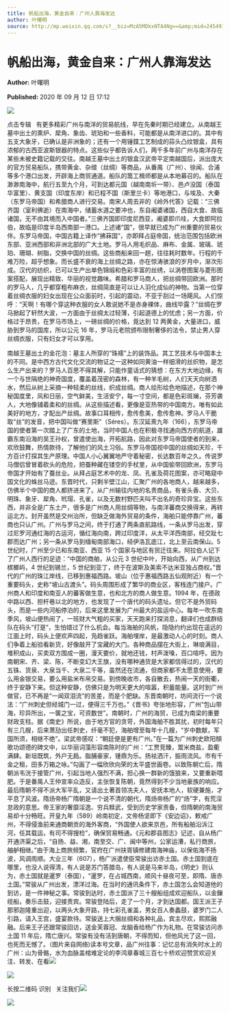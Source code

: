```yaml
---
title: 帆船出海，黄金自来：广州人靠海发达
author: 叶曙明
source: http://mp.weixin.qq.com/s?__biz=MzA5MDkxNTA4Ng==&amp;mid=2454910033&amp;idx=1&amp;sn=ee5e4d203fb87cff565daa7130c7fb60&amp;chksm=87a23c30b0d5b526b07ab7a9d2d92620b149ecbdca3aa39838aff44d62f1149fff80f91b30d6#rd
---
```


# 帆船出海，黄金自来：广州人靠海发达

**Author:** 叶曙明

**Published:** 2020 年 09 月 12 日 17:12

![](https://mmbiz.qpic.cn/mmbiz_gif/Ljib4So7yuWiatGiapD46vqo7m44T8eaq8ibBdQ4X4vb5IjbXPz1oqBTMviaFP6jIJyQee86FMQ2piadtP4aLUjhJk5g/640?wx_fmt=gif)

点击专辑   有更多精彩广州与南洋的贸易航线，早在先秦时期已经建立。从南越王墓中出土的熏炉、犀角、象齿、琥珀和一些香料，可能都是从南洋进口的。其中有五支大象牙，已确认是非洲象的；还有一个用锤鍱工艺制成的蒜头凸纹银盒，具有浓郁的古西亚波斯银器的特点。这些似乎都告诉人们，两千多年前广州与南洋存在某些未被史籍记载的交往。南越王墓中出土的银盒汉武帝平定南越国后，派出庞大的官方贸易船队，携带黄金、杂缯（丝绸）等商品，从番禺（广州）、徐闻、合浦等多个港口出发，开辟海上商贸通道。船队的篙工楫师都是从本地募召的。船队在渺渺南海中，航行五至九个月，可到达都元国（越南南圻一带）、邑卢没国（泰国华富里）、黄支国（印度东岸）和已程不国（斯里兰卡）等地港口，与埃及、大秦（东罗马帝国）和希腊商人进行交易。南宋人周去非的《岭外代答》记载：“三佛齐国（室利佛逝）在南海中，储蓄水道之要冲也，东自阇婆诸国，西自大食、故临诸国，无不由其境而入中国者。”三佛齐国即印度尼西亚，阇婆即爪哇，大食即阿拉伯，故临是印度半岛西南部一港口。上述诸“国”，很早就已成为广州重要的贸易伙伴。东罗马帝国，中国古籍上译作“拂菻国”，亦即拜占庭帝国，统治范围包括欧洲东部、亚洲西部和非洲北部的广大土地。罗马人用毛织品、麻布、金属、玻璃、琥珀、珊瑚、树脂，交换中国的丝绸。这些商船来回一趟，往往耗时数年。行程的千难万险，超乎想象。而长盛不衰的海上丝绸之路，亦在惊涛骇浪的岁月中，渐次形成。汉代的纺织，已可以生产出单色锦缎和色彩丰富的丝绣，以涡卷图案与菱形图案搭配，展现出精致、华丽的视觉趣味。希腊和罗马商人，把丝绸带回欧洲。那时的罗马人，几乎都穿粗布麻衣，丝绸简直是可以让人羽化成仙的神物。当第一位穿着丝绸衣服的妇女出现在公众面前时，引起的震动，不亚于刮过一场飓风。人们惊呼：“天啊！有哪个穿这种衣服的女人敢说她不是赤身裸体，曲线毕露？”丝绸在罗马掀起了轩然大波，一方面由于丝绸太过轻薄，引起道德上的忧虑；另一方面，价格过于昂贵，在罗马市场上，一磅丝绸的价格，竟达到 12 两黄金，大量进口，威胁到罗马的国库，所以公元 16 年，罗马元老院颁布限制奢侈的法令，禁止男人穿丝绸衣服，只有妇女才可以享用。

南越王墓出土的金花泡：墓主人所穿的“珠襦”上的装饰品。其工艺技术与中国本土的不同。是中西方古代文化交流的物证之一这种如同黄油一样细滑的丝织物，是怎么生产出来的？罗马人百思不得其解，只能作童话式的猜想：在东方大地边缘，有一个与世隔绝的神奇国度，覆盖着茂密的森林，有一种羊毛树，人们天天向树洒水，然后从树上采摘一种轻柔的丝线，织成丝绸。商人绘形绘色地描述，在那个神秘国度里，风和日丽，空气鲜美，生活安宁，每一寸空间，都是色彩斑斓，芬芳袭人，大地像铺着柔和的丝绸。从这些描述看，更像是亚热带的中国南方。唯有如此美好的地方，才配出产丝绸。故事口耳相传，愈传愈美，愈传愈神。罗马人干脆取“丝”的发音，把中国叫做“赛里斯”（Séres）。东汉延熹九年（166），东罗马帝国的使者第一次踏上了广东的土地，当时中国人也在积极寻找通向西方的航道，雄霸东南沿海的吴王孙权，曾遣使出海，开拓航路，因此对东罗马帝国使者的到来，欢欣鼓舞，热情款待，了解他们的风土习俗。东罗马帝国视中国的丝绸如天珍，千方百计打探其生产原理。中国人小心翼翼地严守着秘密，长达数百年之久。传说罗马僧侣曾冒着砍头的危险，把蚕种藏在镂空的手杖里，从中国偷带回欧洲，东罗马帝国才开始有了蚕丝业。从拜占庭艺术中的龙、凤、孔雀及荷花图案，亦可略窥中国文化的蛛丝马迹。东晋时代，只剩半壁江山，汇聚广州的各地商人，越来越多，仿佛半个中国的商人都挤进来了。从广州输往内地的名贵商品，有雀头香、大贝、明珠、象牙、犀角、玳瑁、孔雀，以及无数村野匹夫叫不出名的奇珍异宝。这些东西，并非全是广东土产，很多是广州商人用丝绸等物，与南洋蕃商交换得来，再转运北方。封开虽然是交州治所，但缺乏做海外贸易的条件，海舶只能停靠广州，蕃商也只认广州。广州与罗马之间，终于打通了两条直航路线，一条从罗马出发，穿过尼罗河通红海的古运河，循红海向南，跨过印度洋，从太平洋西南部，经交趾七郡而达广州；另一条从罗马到缅甸南部海口，经伊洛瓦底江，北上至云南保山。5 世纪时，广州至少已和东南亚、西亚 15 个国家与地区有贸迁往来。阿拉伯人记下了广州人西行的足迹：“中国的商舶，从公元 3 世纪中叶，开始向西，从广州到达槟榔屿，4 世纪到锡兰，5 世纪到亚丁，终于在波斯及美索不达米亚独占商权。”晋代的广州的珠江岸线，已移到惠福西路。坡山（位于惠福西路五仙观附近）有一个重要码头，史称“坡山古渡头”。码头周围形成了繁华的商业区，客栈连门接户。广州商人和印度和南亚人的蕃客做生意，也和北方的商人做生意。1994 年，在德政中路以西、担杆巷以北的地方，也发现了一个唐代的码头遗址。但它不是外贸码头，而是一些内河船停泊的，后来这里发展为广州最大的盐运中心。每年一吹东南季风，坡山便热闹了，一班财大气粗的买家，天天跑来打探消息，翻译们也成群结队在码头“打趸”，生怕错过了什么机会。每当海舶的风帆，隐隐约约出现在遥远的江面上时，码头上便欢声四起，凫趋雀跃。海舶埋岸，是最激动人心的时刻。商人们争着上船验看新货，好像敲开了宝藏的大门。各种商品摆在大街上，琳琅满目，堆积成山，买卖双方围成一圈，漫天要价，就地还钱，村声泼嗓，百口喧呼。因为南朝宋、齐、梁、陈，不断变幻大王旗，没有哪种通货是大家都信得过的，汉代的五铢、货泉、大泉当千、大泉二千等，虽然还在流通，但商家都不太愿意使用，要么用金银交易，要么用盐米布帛交易。到傍晚收市，各自散去，热闹一天的街衢，终于安静下来。但这种安静，仿佛只是为明天更大的喧嚣，积蓄能量。这时到广州做官，已不再是“一闻双泪流”的苦差，而是个肥缺。东晋南朝时，坊间流行一个说法：“广州刺史但经城门一过，便得三千万也。”《晋书》夸张地形容，广州“包山带海，珍异所出，一箧之宝，可资数世”。南朝时，广州的海贸，已成为南梁的重要财政支柱。据《南史》所说，由于地方官的贪苛，外国海舶不胜其扰，初时每年只有三几艘，后来萧劢出任刺史，纤毫不犯，海舶增至每年十几艘，“岁中数献，军国所须，相继不绝”。梁武帝感叹：“朝廷便是更有广州。”在一篇为广州刺史欧阳頠歌功颂德的碑文中，以华丽词藻形容南陈时的广州：“工贾竞臻，鬻米商盐，盈衢满肆。新垣既筑，外户无扃。脂脯豪家，锺鼎为乐。扬袪洒汗，振雨流风。市有千金之租，田多万箱之咏。”勾画了一幅欣欣向荣的太平盛世画卷。以致陈朝亡后，隋朝派韦洸于接管广州，引起当地人强烈不满，担心换一群新的饿狼来，又要重新喂肥。于是番禺人王仲宣率众造反，主张恢复陈朝，竟然得到不少当地豪族的响应。最后隋朝不得不派大军平乱，又请出土著首领冼夫人，安抚本地人，软硬兼施，才平息了风波。隋炀帝杨广隋朝是一个说不清的朝代，隋炀帝杨广的“炀”字，有荒淫怠政的意思。帝王家的奢靡淫逸、穷兵黩武，受到历史学家责备，但隋朝的南海贸易却十分畅旺。开皇九年（589）岭南初定，文帝杨坚即下《安边诏》，敕戒广州，不得侵渔前来通商朝贡的海外客商，“外国使人欲来京邑，所有船舶沿泝江河，任其载运，有司不得搜检”，确保贸易畅通。《元和郡县图志》记述，自从杨广开通济渠之后，“自扬、益、湘，南至交、广、闽中等州，公家运漕，私行商旅，舳舻相继。”由于海上商旅频繁，官府在广州扶胥镇修建南海神庙，以保佑海不扬波，风调雨顺。大业三年（607），杨广派遣使臣常骏出访赤土国。赤土国到底在哪里，也没人说得清，有人说是苏门答腊岛，有人说是马来半岛，《明史》则认为，赤土国就是暹罗（泰国），“暹罗，在占城西南，顺风十昼夜可至，即隋、唐赤土国。”常骏从广州出发，漂洋过海。在当时的通讯条件下，赤土国怎么会知道他的到访，是一件神秘之事。常骏到达时，赤土国派了三十艘船组成欢迎船队，以金鏁缆船，奏乐击鼓，迎接贵宾。常骏登陆后，走了一个月，才到达国都。国王派王子那邪迦隆重出迎，以两头大象开路，持七彩孔雀盖，男女百人奏蠡鼓，婆罗门二人引路，请入王宫，盛宴款待。常骏送上大捆丝绸和各种礼品，宾主尽欢，熙熙融融。后来王子还跟常骏回访，送金芙蓉冠、龙脑香给杨广作为礼物。在常骏访问赤土国 11 年后，隋亡唐兴。常骏有没有活到唐朝，不得而知，但他风光了这一回，也死而无憾了。（图片来自网络)读本号文章，品广州往事：记忆总有消失时水上的广州：山为骨骼，水为血脉盖棺难定论的李鸿章春城三百七十桥欢迎赞赏欢迎关注、转发、在看![](https://mmbiz.qpic.cn/mmbiz_jpg/PJWG74pLsMakwf66KOvYicqHlGq1G8LMibBUEiaraYcq15ia7WteHLAUAzg9kdMpNNrKia4JDwQXL2XZPxicQiaiamRcCA/640?wx_fmt=jpeg)

![](https://mmbiz.qpic.cn/mmbiz_jpg/PJWG74pLsMakwf66KOvYicqHlGq1G8LMibp39tNftpKcM3F9wuyMXlEmJDf6pFKeUQfL5JWDIAvE8PDPHpdOlJbA/640?wx_fmt=jpeg)

长按二维码 识别   关注我们![](https://mmbiz.qpic.cn/mmbiz_jpg/PJWG74pLsMakwf66KOvYicqHlGq1G8LMibG93es9ia0via7t9tyRtIqg6HZZHP6vyY9cxiadficINibnchmibic8U0XIWsg/640?wx_fmt=jpeg)

![](https://mmbiz.qpic.cn/mmbiz_jpg/PJWG74pLsMakwf66KOvYicqHlGq1G8LMib7l5BG5ORV0RJibWSzPrRsoAFegoYERJ5XZHvjLbYX9BaI59KEnVqMcg/640?wx_fmt=jpeg)
